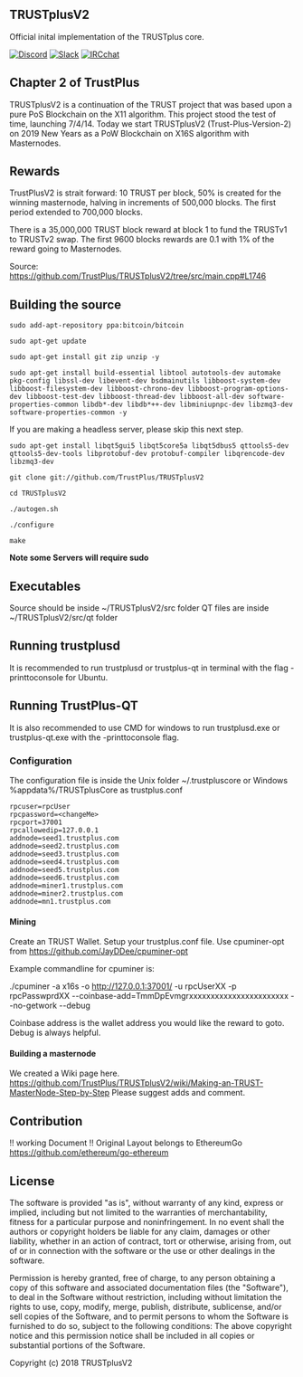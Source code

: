 
## TRUSTplusV2

Official inital implementation of the TRUSTplus core.

[![Discord](https://img.shields.io/badge/Chat-on%20Discord-blue.svg)](https://discord.gg/56Dfku) 
[![Slack](https://img.shields.io/badge/Chat-on%20Slack-red.svg)](https://join.slack.com/t/trustplus/shared_invite/enQtNTE3MjU1MTM2MzA4LTMwNWRjMDAxMDI1NWMwZDY0YWNjYWRhNDNjNzA3Y2VlNDkxOGM2MDkzNjc5Zjk5ZGQxZTQ0MWNiN2RiYzRhY2M) 
[![IRCchat](https://img.shields.io/badge/Chat-on%20IRCchat-brightgreen.svg)](http://webchat.freenode.net/?channels=trustpluscoin)

## Chapter 2 of TrustPlus
TRUSTplusV2 is a continuation of the TRUST project that was based upon a pure PoS Blockchain on the X11 algorithm.  This project stood the test of time, launching 7/4/14. Today we start TRUSTplusV2 (Trust-Plus-Version-2) on 2019 New Years as a PoW Blockchain on X16S algorithm with Masternodes.

## Rewards
TrustPlusV2 is strait forward: 10 TRUST per block, 50% is created for the winning masternode, halving in increments of 500,000 blocks. The first period extended to 700,000 blocks.

There is a 35,000,000 TRUST block reward at block 1 to fund the TRUSTv1 to TRUSTv2 swap.
The first 9600 blocks rewards are 0.1 with 1% of the reward going to Masternodes.

Source: https://github.com/TrustPlus/TRUSTplusV2/tree/src/main.cpp#L1746

## Building the source

`sudo add-apt-repository ppa:bitcoin/bitcoin`

`sudo apt-get update`

`sudo apt-get install git zip unzip -y`

```
sudo apt-get install build-essential libtool autotools-dev automake pkg-config libssl-dev libevent-dev bsdmainutils libboost-system-dev libboost-filesystem-dev libboost-chrono-dev libboost-program-options-dev libboost-test-dev libboost-thread-dev libboost-all-dev software-properties-common libdb*-dev libdb*++-dev libminiupnpc-dev libzmq3-dev software-properties-common -y
```

If you are making a headless server, please skip this next step.

```
sudo apt-get install libqt5gui5 libqt5core5a libqt5dbus5 qttools5-dev qttools5-dev-tools libprotobuf-dev protobuf-compiler libqrencode-dev libzmq3-dev
```

`git clone git://github.com/TrustPlus/TRUSTplusV2`

`cd TRUSTplusV2`

`./autogen.sh`

`./configure`

`make`

**Note some Servers will require sudo**

## Executables

Source should be inside ~/TRUSTplusV2/src folder
QT files are inside ~/TRUSTplusV2/src/qt folder

## Running trustplusd

It is recommended to run trustplusd or trustplus-qt in terminal with the flag -printtoconsole for Ubuntu. 

## Running TrustPlus-QT

It is also recommended to use CMD for windows to run trustplusd.exe or trustplus-qt.exe with the -printtoconsole flag. 

### Configuration

The configuration file is inside the Unix folder ~/.trustpluscore or Windows %appdata%/TRUSTplusCore as trustplus.conf

```
rpcuser=rpcUser
rpcpassword=<changeMe>
rpcport=37001
rpcallowedip=127.0.0.1
addnode=seed1.trustplus.com
addnode=seed2.trustplus.com
addnode=seed3.trustplus.com
addnode=seed4.trustplus.com
addnode=seed5.trustplus.com
addnode=seed6.trustplus.com
addnode=miner1.trustplus.com
addnode=miner2.trustplus.com
addnode=mn1.trustplus.com
```

#### Mining

Create an TRUST Wallet. Setup your trustplus.conf file. Use cpuminer-opt from https://github.com/JayDDee/cpuminer-opt 

Example commandline for cpuminer is:

./cpuminer -a x16s -o http://127.0.0.1:37001/ -u rpcUserXX -p rpcPasswprdXX --coinbase-add=TmmDpEvmgrxxxxxxxxxxxxxxxxxxxxxxx --no-getwork --debug

Coinbase address is the wallet address you would like the reward to goto. Debug is always helpful.

#### Building a masternode

We created a Wiki page here. https://github.com/TrustPlus/TRUSTplusV2/wiki/Making-an-TRUST-MasterNode-Step-by-Step Please suggest adds and comment.

## Contribution
!! working Document !! Original Layout belongs to EthereumGo https://github.com/ethereum/go-ethereum

## License

The software is provided "as is", without warranty of any kind, express or implied, including but not limited to the warranties of merchantability, fitness for a particular purpose and noninfringement. In no event shall the authors or copyright holders be liable for any claim, damages or other liability, whether in an action of contract, tort or otherwise, arising from, out of or in connection with the software or the use or other dealings in the software.

Permission is hereby granted, free of charge, to any person obtaining a copy of this software and associated documentation files (the "Software"), to deal in the Software without restriction, including without limitation the rights to use, copy, modify, merge, publish, distribute, sublicense, and/or sell copies of the Software, and to permit persons to whom the Software is furnished to do so, subject to the following conditions: The above copyright notice and this permission notice shall be included in all copies or substantial portions of the Software.


Copyright (c) 2018 TRUSTplusV2
